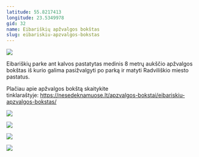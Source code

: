 ```yaml
---
latitude: 55.8217413
longitude: 23.5349978
gid: 32
name: Eibariškių apžvalgos bokštas
slug: eibariskiu-apzvalgos-bokstas
---
```

![](https://doc-04-ag-mymaps.googleusercontent.com/untrusted/hostedimage/ihucu48q9m5s1hftel5u85tfdc/emgn8fsee27mnp7egila8gtais/1641717000000/-WPmm_dsOCr8C_2Ftfdhs7CzXYdOD0wc/*/6AIsG_vZT2U5-xkg4k9rawLfpa2b3wwWliXEs543OLI2jkZKF6Pwumztm8f-B4HSUFHtOWZ7Ib_xrahEz4IgZyB2jhMt3isT24vi8aemuKoKP5ga95wsdpGrW64YpQLcVgZBp8wVnVroZr3Y6hE3jT6XAhdt6hz94VcZNY5zxg14B7Sla4fV4HWcwQ8T06i2uoA?session=0&fife)  
  
Eibariškių parke ant kalvos pastatytas medinis 8 metrų aukščio apžvalgos bokštas iš kurio galima pasižvalgyti po parką ir matyti Radviliškio miesto pastatus.  
  
Plačiau apie apžvalgos bokštą skaitykite tinklaraštyje: https://nesedeknamuose.lt/apzvalgos-bokstai/eibariskiu-apzvalgos-bokstas/  
  
![](https://doc-0k-ag-mymaps.googleusercontent.com/untrusted/hostedimage/ihucu48q9m5s1hftel5u85tfdc/ldr956477acs2qotbei9hc47v0/1641717000000/-WPmm_dsOCr8C_2Ftfdhs7CzXYdOD0wc/*/6AIsG_vaFT4o2_JCQzd0_sMNRH83y00aL42eLqVzZmwBZ93mI7gxb9dz5VUAfEvXCht0H_LZ4SKAXkhMj_4_NW8uiAxyGf_Zxigy9Tp1Z-nsSSNHqC40_o6Wj7jJS28lUWz9MZPtE8KODu0KqGDlLtN26perEClFDya8SNKjSfSSbFzvLhPJvnlilhninGhCFhQ?session=0&fife)  
  
![](https://doc-04-ag-mymaps.googleusercontent.com/untrusted/hostedimage/ihucu48q9m5s1hftel5u85tfdc/vjaba36d688dchv7e095pnaa5o/1641717000000/-WPmm_dsOCr8C_2Ftfdhs7CzXYdOD0wc/*/6AIsG_va28ZMYbtmeOkrryOP8RJQckcMLli0JiHO8FyEuxsIlpp2921A23AQIV4Hj29_nFD7Ehtvxzrn7_0ncOAEDRNW4Xn0GgiMSNs1ArTrQ6DvL8HAkD3H0wKxWP8ZTECi-vrfyYKUKKN-oq40fVn_cTyxsY_WCjBZH3liLp-nViFBjFNlL5Ljb_ZZpzKuXEg?session=0&fife)  
  
![](https://doc-14-ag-mymaps.googleusercontent.com/untrusted/hostedimage/ihucu48q9m5s1hftel5u85tfdc/ov6k58l4n5ai4dt6idjfqfrl5s/1641717000000/-WPmm_dsOCr8C_2Ftfdhs7CzXYdOD0wc/*/6AIsG_vZN7IgjNh10SbYUE0r9fWPfzwQNQt3XWFiFRksUcrnrniXH-1Fk_kc8aADJuEa0WaG7Feqoi-wwS2dhNrsPqVQdDlm5dXiAmSg-CdnwfcxEUXrCA0PD7YrjikvppD4zkfvbyeKtAyLrqVCPzBVAlJJ8unhQlCubq5f81yDL7npIkSKdDJ7uemfvQkMWig?session=0&fife)  
  
![](https://doc-0s-ag-mymaps.googleusercontent.com/untrusted/hostedimage/ihucu48q9m5s1hftel5u85tfdc/ba7eosvqda9m4rcfpcjp5ghu0c/1641717000000/-WPmm_dsOCr8C_2Ftfdhs7CzXYdOD0wc/*/6AIsG_vYV2wUp6yF69fuel40axnnTTaNktSx7B7gJ6UobDvUJgDjxv690fx-gr2FyxRSq3qvFSHDdWEKt8DbmbvnQi9YS1drQW_8PNdntrdvCkiim-clz2tP7sKPs7WDJx4YKhhmGJl4Xby0BxmxQZ-239ub0dsrx8lFuwcWd1UaRoWW0OO5_FG90D8dsswNt4w?session=0&fife)
